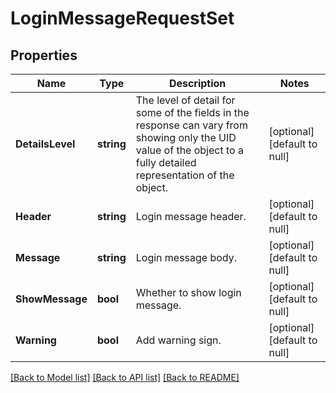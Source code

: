 # LoginMessageRequestSet

## Properties
Name | Type | Description | Notes
------------ | ------------- | ------------- | -------------
**DetailsLevel** | **string** | The level of detail for some of the fields in the response can vary from showing only the UID value of the object to a fully detailed representation of the object. | [optional] [default to null]
**Header** | **string** | Login message header. | [optional] [default to null]
**Message** | **string** | Login message body. | [optional] [default to null]
**ShowMessage** | **bool** | Whether to show login message. | [optional] [default to null]
**Warning** | **bool** | Add warning sign. | [optional] [default to null]

[[Back to Model list]](../README.md#documentation-for-models) [[Back to API list]](../README.md#documentation-for-api-endpoints) [[Back to README]](../README.md)


